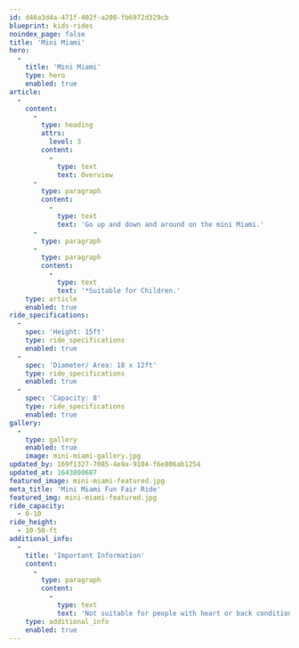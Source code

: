 ```yaml
---
id: d46a3d4a-471f-402f-a200-fb6972d329cb
blueprint: kids-rides
noindex_page: false
title: 'Mini Miami'
hero:
  -
    title: 'Mini Miami'
    type: hero
    enabled: true
article:
  -
    content:
      -
        type: heading
        attrs:
          level: 3
        content:
          -
            type: text
            text: Overview
      -
        type: paragraph
        content:
          -
            type: text
            text: 'Go up and down and around on the mini Miami.'
      -
        type: paragraph
      -
        type: paragraph
        content:
          -
            type: text
            text: '*Suitable for Children.'
    type: article
    enabled: true
ride_specifications:
  -
    spec: 'Height: 15ft'
    type: ride_specifications
    enabled: true
  -
    spec: 'Diameter/ Area: 18 x 12ft'
    type: ride_specifications
    enabled: true
  -
    spec: 'Capacity: 8'
    type: ride_specifications
    enabled: true
gallery:
  -
    type: gallery
    enabled: true
    image: mini-miami-gallery.jpg
updated_by: 169f1327-7085-4e9a-9104-f6e806ab1254
updated_at: 1643800687
featured_image: mini-miami-featured.jpg
meta_title: 'Mini Miami Fun Fair Ride'
featured_img: mini-miami-featured.jpg
ride_capacity:
  - 0-10
ride_height:
  - 10-50-ft
additional_info:
  -
    title: 'Important Information'
    content:
      -
        type: paragraph
        content:
          -
            type: text
            text: 'Not suitable for people with heart or back conditions or of a nervous disposition should avoid riding. Other medical conditions that may preclude riding include pregnancy, recent surgery, broken bones, or neck problems.'
    type: additional_info
    enabled: true
---
```


